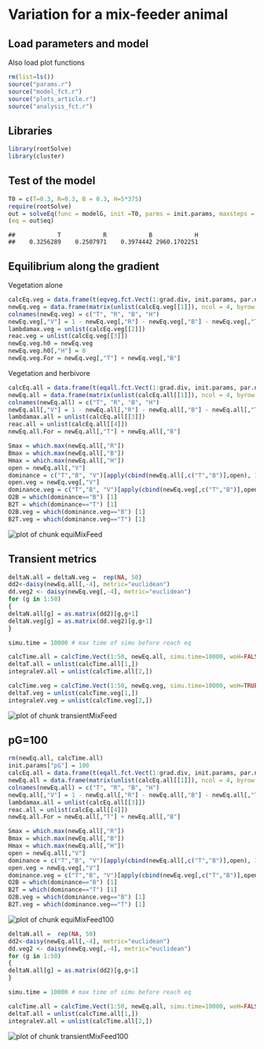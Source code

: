 <!-- # --- -->
<!-- # title: "Main analysis" -->
<!-- # author: "Isabelle Boulangeat" -->
<!-- # date: "02/05/2018" -->
<!-- # output:  -->
<!-- #   html_document: -->
<!-- #       keep_md: yes -->
<!-- #       theme: cosmo -->
<!-- #       highlight: tango -->
<!-- #       number_sections: true -->
<!-- #       toc: true -->
<!-- # --- -->

<!-- library(rmarkdown) -->
<!-- library(knitr) -->
<!-- knit("MixedFeeder.Rmd", "MixedFeeder.md") -->


# Variation for a mix-feeder animal


## Load parameters and model

Also load plot functions

```r
rm(list=ls())
source("params.r")
source("model_fct.r")
source("plots_article.r")
source("analysis_fct.r")
```

## Libraries


```r
library(rootSolve)
library(cluster)
```


## Test of the model


```r
T0 = c(T=0.3, R=0.3, B = 0.3, H=5*375)
require(rootSolve)
out = solveEq(func = modelG, init =T0, parms = init.params, maxsteps = 10000)
(eq = out$eq)
```

```
##            T            R            B            H 
##    0.3256289    0.2507971    0.3974442 2960.1702251
```

## Equilibrium along the gradient

Vegetation alone


```r
calcEq.veg = data.frame(t(eqveg.fct.Vect(1:grad.div, init.params, par.name, par.clim)))
newEq.veg = data.frame(matrix(unlist(calcEq.veg[[1]]), ncol = 4, byrow = T))
colnames(newEq.veg) = c("T", "R", "B", "H")
newEq.veg[,"V"] = 1 - newEq.veg[,"R"] - newEq.veg[,"B"] - newEq.veg[,"T"]
lambdamax.veg = unlist(calcEq.veg[[2]])
reac.veg = unlist(calcEq.veg[[3]])
newEq.veg.h0 = newEq.veg
newEq.veg.h0[,"H"] = 0
newEq.veg.For = newEq.veg[,"T"] + newEq.veg[,"B"]
```

Vegetation and herbivore


```r
calcEq.all = data.frame(t(eqall.fct.Vect(1:grad.div, init.params, par.name, par.clim, modelG)))
newEq.all = data.frame(matrix(unlist(calcEq.all[[1]]), ncol = 4, byrow = T))
colnames(newEq.all) = c("T", "R", "B", "H")
newEq.all[,"V"] = 1 - newEq.all[,"R"] - newEq.all[,"B"] - newEq.all[,"T"]
lambdamax.all = unlist(calcEq.all[[3]])
reac.all = unlist(calcEq.all[[4]])
newEq.all.For = newEq.all[,"T"] + newEq.all[,"B"]

Smax = which.max(newEq.all[,"R"])
Bmax = which.max(newEq.all[,"B"])
Hmax = which.max(newEq.all[,"H"])
open = newEq.all[,"V"]
dominance = c("T","B", "V")[apply(cbind(newEq.all[,c("T","B")],open), 1, which.max)]
open.veg = newEq.veg[,"V"]
dominance.veg = c("T","B", "V")[apply(cbind(newEq.veg[,c("T","B")],open.veg), 1, which.max)]
O2B = which(dominance=="B") [1]
B2T = which(dominance=="T") [1]
O2B.veg = which(dominance.veg=="B") [1]
B2T.veg = which(dominance.veg=="T") [1]
```


![plot of chunk equiMixFeed](figure/equiMixFeed-1.png)

## Transient metrics



```r
deltaN.all = deltaN.veg =  rep(NA, 50)
dd2<-daisy(newEq.all[,-4], metric="euclidean")
dd.veg2 <- daisy(newEq.veg[,-4], metric="euclidean")
for (g in 1:50)
{
deltaN.all[g] = as.matrix(dd2)[g,g+1]
deltaN.veg[g] = as.matrix(dd.veg2)[g,g+1]
}

simu.time = 10000 # max time of simu before reach eq

calcTime.all = calcTime.Vect(1:50, newEq.all, simu.time=10000, woH=FALSE,init.params=init.params, model=modelG)
deltaT.all = unlist(calcTime.all[1,])
integraleV.all = unlist(calcTime.all[2,]) 

calcTime.veg = calcTime.Vect(1:50, newEq.veg, simu.time=10000, woH=TRUE, init.params=init.params, model=modelG)
deltaT.veg = unlist(calcTime.veg[1,])
integraleV.veg = unlist(calcTime.veg[2,]) 
```

![plot of chunk transientMixFeed](figure/transientMixFeed-1.png)




## pG=100


```r
rm(newEq.all, calcTime.all)
init.params["pG"] = 100
calcEq.all = data.frame(t(eqall.fct.Vect(1:grad.div, init.params, par.name, par.clim, modelG)))
newEq.all = data.frame(matrix(unlist(calcEq.all[[1]]), ncol = 4, byrow = T))
colnames(newEq.all) = c("T", "R", "B", "H")
newEq.all[,"V"] = 1 - newEq.all[,"R"] - newEq.all[,"B"] - newEq.all[,"T"]
lambdamax.all = unlist(calcEq.all[[3]])
reac.all = unlist(calcEq.all[[4]])
newEq.all.For = newEq.all[,"T"] + newEq.all[,"B"]

Smax = which.max(newEq.all[,"R"])
Bmax = which.max(newEq.all[,"B"])
Hmax = which.max(newEq.all[,"H"])
open = newEq.all[,"V"]
dominance = c("T","B", "V")[apply(cbind(newEq.all[,c("T","B")],open), 1, which.max)]
open.veg = newEq.veg[,"V"]
dominance.veg = c("T","B", "V")[apply(cbind(newEq.veg[,c("T","B")],open.veg), 1, which.max)]
O2B = which(dominance=="B") [1]
B2T = which(dominance=="T") [1]
O2B.veg = which(dominance.veg=="B") [1]
B2T.veg = which(dominance.veg=="T") [1]
```


![plot of chunk equiMixFeed100](figure/equiMixFeed100-1.png)


```r
deltaN.all =  rep(NA, 50)
dd2<-daisy(newEq.all[,-4], metric="euclidean")
dd.veg2 <- daisy(newEq.veg[,-4], metric="euclidean")
for (g in 1:50)
{
deltaN.all[g] = as.matrix(dd2)[g,g+1]
}

simu.time = 10000 # max time of simu before reach eq

calcTime.all = calcTime.Vect(1:50, newEq.all, simu.time=10000, woH=FALSE,init.params=init.params, model=modelG)
deltaT.all = unlist(calcTime.all[1,])
integraleV.all = unlist(calcTime.all[2,]) 
```

![plot of chunk transientMixFeed100](figure/transientMixFeed100-1.png)


